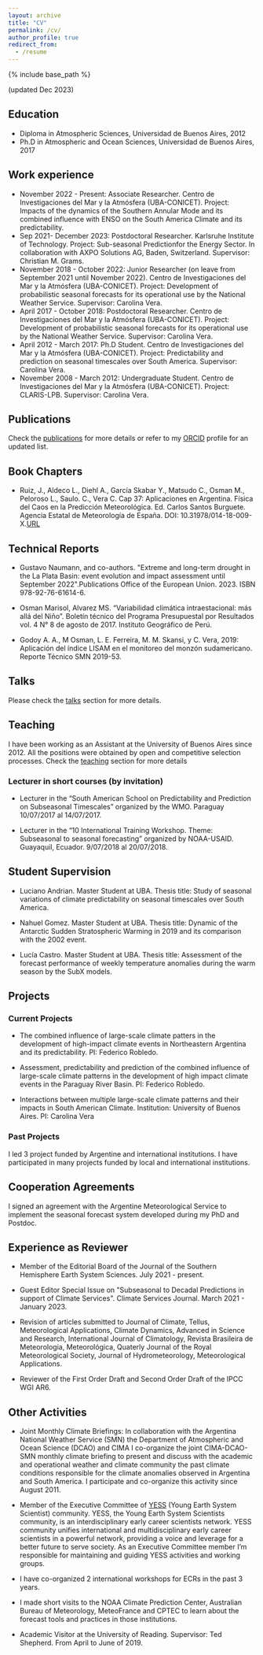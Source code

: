 ```yaml
---
layout: archive
title: "CV"
permalink: /cv/
author_profile: true
redirect_from:
  - /resume
---
```


{% include base_path %}

(updated Dec 2023)

## Education

* Diploma in Atmospheric Sciences, Universidad de Buenos Aires, 2012
* Ph.D in Atmospheric and Ocean Sciences, Universidad de Buenos Aires, 2017

## Work experience
* November 2022 - Present: Associate Researcher. Centro de Investigaciones del Mar y la Atmósfera (UBA-CONICET). Project: Impacts of the dynamics of the Southern Annular Mode and its combined influence with ENSO on the South America Climate and its predictability.
* Sep 2021- December 2023: Postdoctoral Researcher. Karlsruhe Institute of Technology. Project: Sub-seasonal Predictionfor the Energy Sector. In collaboration with AXPO Solutions AG, Baden, Switzerland. Supervisor: Christian M. Grams.
* November 2018 - October 2022: Junior Researcher (on leave from September 2021 until November 2022). Centro de Investigaciones del Mar y la Atmósfera (UBA-CONICET). Project: Development of probabilistic seasonal forecasts for its operational use by the National Weather Service. Supervisor: Carolina Vera.
* April 2017 - October 2018: Postdoctoral Researcher. Centro de Investigaciones del Mar y la Atmósfera (UBA-CONICET). Project: Development of probabilistic seasonal forecasts for its operational use by the National Weather Service. Supervisor: Carolina Vera.
* April 2012 - March 2017: Ph.D Student. Centro de Investigaciones del Mar y la Atmósfera (UBA-CONICET). Project: Predictability and prediction on seasonal timescales over South America. Supervisor: Carolina Vera.
* November 2008 - March 2012: Undergraduate Student. Centro de Investigaciones del Mar y la Atmósfera (UBA-CONICET). Project: CLARIS-LPB. Supervisor: Carolina Vera.
  

## Publications

Check the [publications](https://marisolosman.github.io/publications/) for more details or refer to my [ORCID](https://orcid.org/0000-0002-6275-1454) profile for an updated list. 

## Book Chapters

- Ruiz, J., Aldeco L., Diehl A., García Skabar Y., Matsudo C., Osman M., Peloroso L., Saulo. C., Vera C. Cap 37: Aplicaciones en Argentina. Física del Caos en la Predicción Meteorológica. Ed. Carlos Santos Burguete. Agencia Estatal de Meteorología de España. DOI: 10.31978/014-18-009-X.[URL](http://www.aemet.es/es/conocermas/recursos_en_linea/publicaciones_y_estudios/publicaciones/detalles/Fisica_del_caos_en_la_predicc_meteo)

## Technical Reports

- Gustavo Naumann, and co-authors. "Extreme and long-term drought in the La Plata Basin: event evolution and impact assessment until September 2022".Publications Office of the European Union. 2023. ISBN 978-92-76-61614-6.

- Osman Marisol, Alvarez MS. “Variabilidad climática intraestacional: más allá del Niño”. Boletín técnico del Programa Presupuestal por Resultados vol. 4 N° 8 de agosto de 2017. Instituto Geográfico de Perú.

- Godoy A. A., M Osman, L. E. Ferreira, M. M. Skansi, y C. Vera, 2019: Aplicación del índice LISAM en el monitoreo del monzón sudamericano. Reporte Técnico SMN 2019-53.

## Talks

Please check the [talks](https://marisolosman.github.io/talks/) section for more details.
 
## Teaching

I have been working as an Assistant at the University of Buenos Aires since 2012. All the positions were obtained by open and competitive selection processes. Check the [teaching](https://marisolosman.github.io/talks/) section for more details

### Lecturer in short courses (by invitation)

- Lecturer in the “South American School on Predictability and Prediction on Subseasonal Timescales” organized by the WMO. Paraguay 10/07/2017 al 14/07/2017.

- Lecturer in the “10 International Training Workshop. Theme: Subseasonal to seasonal forecasting” organized by NOAA-USAID. Guayaquil, Ecuador. 9/07/2018 al 20/07/2018.
  
## Student Supervision

- Luciano Andrian. Master Student at UBA. Thesis title: Study of seasonal variations of climate predictability on seasonal timescales over South America.

- Nahuel Gomez. Master Student at UBA. Thesis title: Dynamic of the Antarctic Sudden Stratospheric Warming in 2019 and its comparison with the 2002 event.

- Lucía Castro. Master Student at UBA. Thesis title: Assessment of the forecast performance of weekly temperature anomalies during the warm season by the SubX models.

## Projects

### Current Projects

- The combined influence of large-scale climate patters in the development of high-impact climate events in Northeastern Argentina and its predictability. PI: Federico Robledo.

- Assessment, predictability and prediction of the combined influence of large-scale climate patterns in the development of high impact climate events in the Paraguay River Basin. PI: Federico Robledo.

- Interactions between multiple large-scale climate patterns and their impacts in South American Climate. Institution: University of Buenos Aires. PI: Carolina Vera

### Past Projects

I led 3 project funded by Argentine and international institutions. I have participated in many projects funded by local and international institutions.


## Cooperation Agreements

I signed an agreement with the Argentine Meteorological Service to implement the seasonal forecast system developed during my PhD and Postdoc.


## Experience as Reviewer

- Member of the Editorial Board of the Journal of the Southern Hemisphere Earth System Sciences. July 2021 - present.

- Guest Editor Special Issue on "Subseasonal to Decadal Predictions in support of Climate Services". Climate Services Journal. March 2021 - January 2023.


- Revision of articles submitted to Journal of Climate, Tellus, Meteorological Applications, Climate Dynamics, Advanced in Science and Research, International Journal of Climatology, Revista Brasileira de Meteorologia, Meteorológica, Quaterly Journal of the Royal Meteorological Society, Journal of Hydrometeorology, Meteorological Applications.

- Reviewer of the First Order Draft and Second Order Draft of the IPCC WGI AR6.

## Other Activities

- Joint Monthly Climate Briefings: In collaboration with the Argentina National Weather Service (SMN) the Department of Atmospheric and Ocean Science (DCAO) and CIMA I co-organize the joint  CIMA-DCAO-SMN monthly climate briefing to present and discuss with the academic and operational weather and climate community the past climate conditions responsible for the climate anomalies observed in Argentina and South America. I participate and co-organize this activity since August 2011.

- Member of the Executive Committee of [YESS](http://yess-community.org) (Young Earth System Scientist) community. YESS, the Young Earth System Scientists community, is an interdisciplinary early career scientists network. YESS community unifies international and multidisciplinary early career scientists in a powerful network, providing a voice and leverage for a better future to serve society. As an Executive Committee member I’m  responsible for maintaining and guiding YESS activities and working groups.

- I have co-organized 2 international workshops for ECRs in the past 3 years.

- I made short visits to the NOAA Climate Prediction Center, Australian Bureau of Meteorology, MeteoFrance and CPTEC to learn about the forecast tools and practices in those institutions.

- Academic Visitor at the University of Reading. Supervisor: Ted Shepherd. From April to June of 2019.


